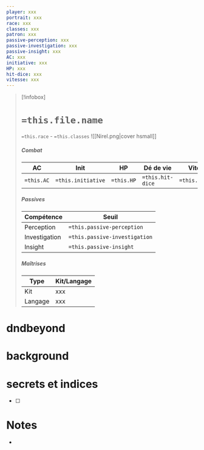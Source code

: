 ```yaml
---
player: xxx
portrait: xxx
race: xxx
classes: xxx
patron: xxx
passive-perception: xxx
passive-investigation: xxx
passive-insight: xxx
AC: xxx
initiative: xxx
HP: xxx
hit-dice: xxx
vitesse: xxx
---
```


> [!infobox] 
> # `=this.file.name`
> `=this.race` - `=this.classes` 
> ![[Nirel.png|cover hsmall]] 
> ##### Combat
> | AC | Init | HP | Dé de vie | Vitesse | 
> | --- | --- | --- | --- | --- |
> | `=this.AC` | `=this.initiative` | `=this.HP` | `=this.hit-dice` | `=this.vitesse` |
> ##### Passives
> | Compétence | Seuil |
> | --- | --- |
> | Perception | `=this.passive-perception` |
> | Investigation | `=this.passive-investigation` |
> | Insight | `=this.passive-insight` |
> ##### Maîtrises
> | Type | Kit/Langage |
> | --- | --- |
> | Kit | xxx |
> | Langage | xxx |

# dndbeyond


# background

# secrets et indices
- [ ] 

# Notes
- 


